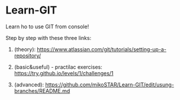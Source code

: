 Learn-GIT
=========

Learn ho to use GIT from console!

Step by step with these three links:

1. (theory): https://www.atlassian.com/git/tutorials/setting-up-a-repository/
 
2. (basic&useful) - practilac exercises: https://try.github.io/levels/1/challenges/1

3. (advanced): https://github.com/mikoSTAR/Learn-GIT/edit/usung-branches/README.md
